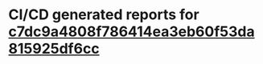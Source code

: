 # CI/CD generated reports for [c7dc9a4808f786414ea3eb60f53da815925df6cc](https://github.com/hydephp/develop/commit/c7dc9a4808f786414ea3eb60f53da815925df6cc)
